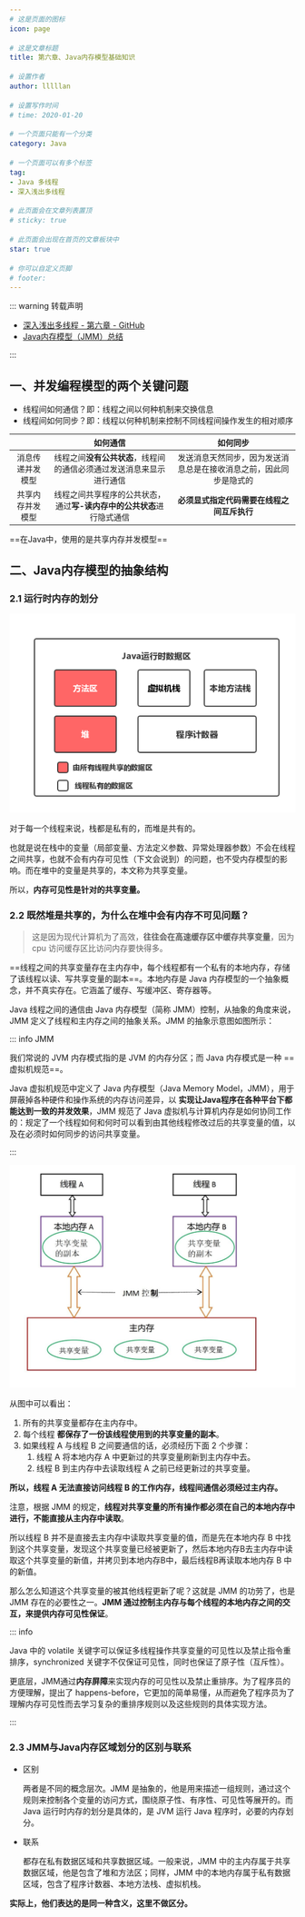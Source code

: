 ```yaml
---
# 这是页面的图标
icon: page

# 这是文章标题
title: 第六章、Java内存模型基础知识

# 设置作者
author: lllllan

# 设置写作时间
# time: 2020-01-20

# 一个页面只能有一个分类
category: Java

# 一个页面可以有多个标签
tag:
- Java 多线程
- 深入浅出多线程

# 此页面会在文章列表置顶
# sticky: true

# 此页面会出现在首页的文章板块中
star: true

# 你可以自定义页脚
# footer: 
---
```




::: warning 转载声明

- [深入浅出多线程 - 第六章 - GitHub](https://github.com/RedSpider1/concurrent/tree/develop/article/02/6.md)
- [Java内存模型（JMM）总结](https://zhuanlan.zhihu.com/p/29881777)

:::



## 一、并发编程模型的两个关键问题

- 线程间如何通信？即：线程之间以何种机制来交换信息
- 线程间如何同步？即：线程以何种机制来控制不同线程间操作发生的相对顺序

|                  |                           如何通信                           |                           如何同步                           |
| :--------------: | :----------------------------------------------------------: | :----------------------------------------------------------: |
| 消息传递并发模型 | 线程之间**没有公共状态**，线程间的通信必须通过发送消息来显示进行通信 | 发送消息天然同步，因为发送消息总是在接收消息之前，因此同步是隐式的 |
| 共享内存并发模型 | 线程之间共享程序的公共状态，通过**写-读内存中的公共状态**进行隐式通信 |          **必须显式指定代码需要在线程之间互斥执行**          |

==在Java中，使用的是共享内存并发模型==



## 二、Java内存模型的抽象结构



### 2.1 运行时内存的划分

![Java运行时数据区](README.assets/Java运行时数据区.png)



对于每一个线程来说，栈都是私有的，而堆是共有的。

也就是说在栈中的变量（局部变量、方法定义参数、异常处理器参数）不会在线程之间共享，也就不会有内存可见性（下文会说到）的问题，也不受内存模型的影响。而在堆中的变量是共享的，本文称为共享变量。

所以，**内存可见性是针对的共享变量。**



### 2.2 既然堆是共享的，为什么在堆中会有内存不可见问题？

> 这是因为现代计算机为了高效，**往往会在高速缓存区中缓存共享变量**，因为 cpu 访问缓存区比访问内存要快得多。

==线程之间的共享变量存在主内存中，每个线程都有一个私有的本地内存，存储了该线程以读、写共享变量的副本==。本地内存是 Java 内存模型的一个抽象概念，并不真实存在。它涵盖了缓存、写缓冲区、寄存器等。

Java 线程之间的通信由 Java 内存模型（简称 JMM）控制，从抽象的角度来说，JMM 定义了线程和主内存之间的抽象关系。JMM 的抽象示意图如图所示：



::: info JMM

我们常说的 JVM 内存模式指的是 JVM 的内存分区；而 Java 内存模式是一种 ==虚拟机规范==。

Java 虚拟机规范中定义了 Java 内存模型（Java Memory Model，JMM），用于屏蔽掉各种硬件和操作系统的内存访问差异，以 **实现让Java程序在各种平台下都能达到一致的并发效果**，JMM 规范了 Java 虚拟机与计算机内存是如何协同工作的：规定了一个线程如何和何时可以看到由其他线程修改过后的共享变量的值，以及在必须时如何同步的访问共享变量。

:::



![JMM抽象示意图](README.assets/JMM抽象示意图.jpg)

从图中可以看出：

1. 所有的共享变量都存在主内存中。
2. 每个线程 **都保存了一份该线程使用到的共享变量的副本**。
3. 如果线程 A 与线程 B 之间要通信的话，必须经历下面 2 个步骤：
   1. 线程 A 将本地内存 A 中更新过的共享变量刷新到主内存中去。
   2. 线程 B 到主内存中去读取线程 A 之前已经更新过的共享变量。

**所以，线程 A 无法直接访问线程 B 的工作内存，线程间通信必须经过主内存。**

注意，根据 JMM 的规定，**线程对共享变量的所有操作都必须在自己的本地内存中进行，不能直接从主内存中读取**。

所以线程 B 并不是直接去主内存中读取共享变量的值，而是先在本地内存 B 中找到这个共享变量，发现这个共享变量已经被更新了，然后本地内存B去主内存中读取这个共享变量的新值，并拷贝到本地内存B中，最后线程B再读取本地内存 B 中的新值。

那么怎么知道这个共享变量的被其他线程更新了呢？这就是 JMM 的功劳了，也是 JMM 存在的必要性之一。**JMM 通过控制主内存与每个线程的本地内存之间的交互，来提供内存可见性保证**。



::: info

Java 中的 volatile 关键字可以保证多线程操作共享变量的可见性以及禁止指令重排序，synchronized 关键字不仅保证可见性，同时也保证了原子性（互斥性）。

更底层，JMM通过**内存屏障**来实现内存的可见性以及禁止重排序。为了程序员的方便理解，提出了 happens-before，它更加的简单易懂，从而避免了程序员为了理解内存可见性而去学习复杂的重排序规则以及这些规则的具体实现方法。

:::



### 2.3 JMM与Java内存区域划分的区别与联系

- 区别

  两者是不同的概念层次。JMM 是抽象的，他是用来描述一组规则，通过这个规则来控制各个变量的访问方式，围绕原子性、有序性、可见性等展开的。而 Java 运行时内存的划分是具体的，是 JVM 运行 Java 程序时，必要的内存划分。

- 联系

  都存在私有数据区域和共享数据区域。一般来说，JMM 中的主内存属于共享数据区域，他是包含了堆和方法区；同样，JMM 中的本地内存属于私有数据区域，包含了程序计数器、本地方法栈、虚拟机栈。

**实际上，他们表达的是同一种含义，这里不做区分。**
